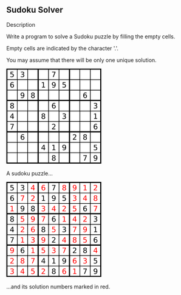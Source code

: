 Sudoku Solver
---
Description

Write a program to solve a Sudoku puzzle by filling the empty cells.

Empty cells are indicated by the character '.'.

You may assume that there will be only one unique solution.

![数独1](https://github.com/dimdark/leetcode_exercise/blob/master/src/main/java/leetCode_37/250px-Sudoku-by-L2G-20050714.svg.png)

A sudoku puzzle...

![数独2](https://github.com/dimdark/leetcode_exercise/blob/master/src/main/java/leetCode_37/250px-Sudoku-by-L2G-20050714_solution.svg.png)

...and its solution numbers marked in red.

